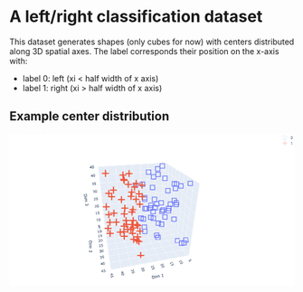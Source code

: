 # A left/right classification dataset

This dataset generates shapes (only cubes for now) with centers distributed along 3D spatial axes. The label corresponds their position on the x-axis with: 
- label 0: left (xi < half width of x axis)
- label 1: right (xi > half width of x axis)

## Example center distribution

![Example center distribution](../leftright/leftright_cube_center_distribution.png)